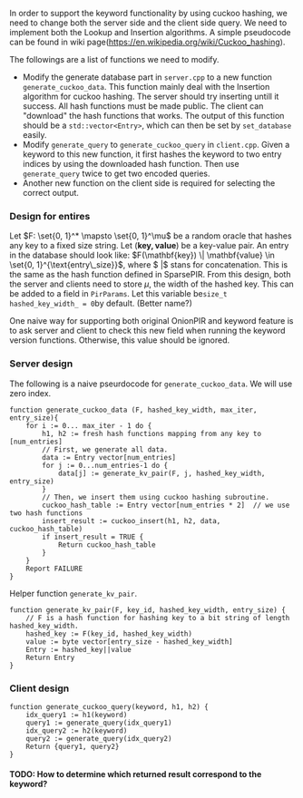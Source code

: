 In order to support the keyword functionality by using cuckoo hashing, we need to change both the server side and the client side query. We need to implement both the Lookup and Insertion algorithms. A simple pseudocode can be found in wiki page(https://en.wikipedia.org/wiki/Cuckoo_hashing).

The followings are a list of functions we need to modify. 

- Modify the generate database part in `server.cpp` to a new function `generate_cuckoo_data`. This function mainly deal with the Insertion algorithm for cuckoo hashing. The server should try inserting untill it success. All hash functions must be made public. The client can "download" the hash functions that works. The output of this function should be a `std::vector<Entry>`, which can then be set by `set_database` easily.
- Modify `generate_query` to `generate_cuckoo_query` in `client.cpp`. Given a keyword to this new function, it first hashes the keyword to two entry indices by using the downloaded hash function. Then use `generate_query` twice to get two encoded queries.
- Another new function on the client side is required for selecting the correct output. 

### Design for entires

Let $F: \set{0, 1}^* \mapsto \set{0, 1}^\mu$ be a random oracle that hashes any key to a fixed size string. Let $(\mathbf{key, value })$ be a key-value pair. An entry in the database should look like: $F(\mathbf{key}) \| \mathbf{value} \in \set{0, 1}^{\text{entry\_size}}$, where $ \|$ stans for concatenation. This is the same as the hash function defined in SparsePIR. From this design, both the server and clients need to store $\mu$, the width of the hashed key. This can be added to a field in `PirParams`. Let this variable be`size_t hashed_key_width_ = 0`by default. (Better name?)

One naive way for supporting both original OnionPIR and keyword feature is to ask server and client to check this new field when running the keyword version functions. Otherwise, this value should be ignored. 



### Server design

The following is a naive pseurdocode for `generate_cuckoo_data`. We will use zero index.

```pseudocode
function generate_cuckoo_data (F, hashed_key_width, max_iter, entry_size){
	for i := 0... max_iter - 1 do {
		h1, h2 := fresh hash functions mapping from any key to [num_entries]
		// First, we generate all data.
		data := Entry vector[num_entries]
		for j := 0...num_entries-1 do {
			data[j] := generate_kv_pair(F, j, hashed_key_width, entry_size)
		}
		// Then, we insert them using cuckoo hashing subroutine.
		cuckoo_hash_table := Entry vector[num_entries * 2]	// we use two hash functions
		insert_result := cuckoo_insert(h1, h2, data, cuckoo_hash_table)
		if insert_result = TRUE {
			Return cuckoo_hash_table 
		}
	}
	Report FAILURE
}

```

Helper function `generate_kv_pair`.

```pseudocode
function generate_kv_pair(F, key_id, hashed_key_width, entry_size) {
	// F is a hash function for hashing key to a bit string of length hashed_key_width.
	hashed_key := F(key_id, hashed_key_width)
	value := byte vector[entry_size - hashed_key_width]
	Entry := hashed_key||value
	Return Entry
}
```





### Client design

```pseudocode
function generate_cuckoo_query(keyword, h1, h2) {
	idx_query1 := h1(keyword)
	query1 := generate_query(idx_query1)
	idx_query2 := h2(keyword)
	query2 := generate_query(idx_query2)
	Return {query1, query2}
}
```

#### TODO: How to determine which returned result correspond to the keyword?



















